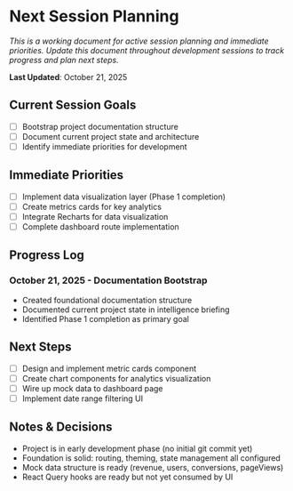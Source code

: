 # Next Session Planning

*This is a working document for active session planning and immediate priorities. Update this document throughout development sessions to track progress and plan next steps.*

**Last Updated**: October 21, 2025

## Current Session Goals
- [ ] Bootstrap project documentation structure
- [ ] Document current project state and architecture
- [ ] Identify immediate priorities for development

## Immediate Priorities
- [ ] Implement data visualization layer (Phase 1 completion)
- [ ] Create metrics cards for key analytics
- [ ] Integrate Recharts for data visualization
- [ ] Complete dashboard route implementation

## Progress Log
### October 21, 2025 - Documentation Bootstrap
- Created foundational documentation structure
- Documented current project state in intelligence briefing
- Identified Phase 1 completion as primary goal

## Next Steps
- [ ] Design and implement metric cards component
- [ ] Create chart components for analytics visualization
- [ ] Wire up mock data to dashboard page
- [ ] Implement date range filtering UI

## Notes & Decisions
- Project is in early development phase (no initial git commit yet)
- Foundation is solid: routing, theming, state management all configured
- Mock data structure is ready (revenue, users, conversions, pageViews)
- React Query hooks are ready but not yet consumed by UI

